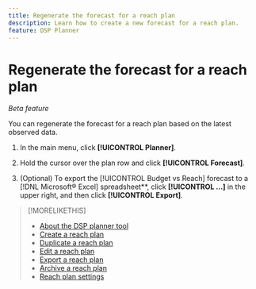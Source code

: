 ```yaml
---
title: Regenerate the forecast for a reach plan
description: Learn how to create a new forecast for a reach plan.
feature: DSP Planner
---
```

# Regenerate the forecast for a reach plan

*Beta feature*

You can regenerate the forecast for a reach plan based on the latest observed data.

1. In the main menu, click **[!UICONTROL Planner]**.

1. Hold the cursor over the plan row and click **[!UICONTROL Forecast]**.

1. (Optional) To export the [!UICONTROL Budget vs Reach] forecast to a [!DNL Microsoft® Excel] spreadsheet**, click **[!UICONTROL ...]** in the upper right, and then click **[!UICONTROL Export]**. 

>[!MORELIKETHIS]
>
>* [About the DSP planner tool](planner-about.md)
>* [Create a reach plan](planner-create.md)
>* [Duplicate a reach plan](planner-duplicate.md)
>* [Edit a reach plan](planner-edit.md)
>* [Export a reach plan](planner-export.md)
>* [Archive a reach plan](planner-archive.md)
>* [Reach plan settings](planner-settings.md)

